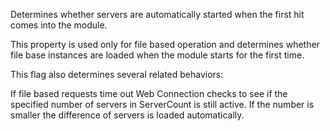 ﻿Determines whether servers are automatically started when the first hit comes into the module. 

This property is used only for file based operation and determines whether file base instances are loaded when the module starts for the first time.

This flag also determines several related behaviors:

If file based requests time out Web Connection checks to see if the specified number of servers in ServerCount is still active. If the number is smaller the difference of servers is loaded automatically.